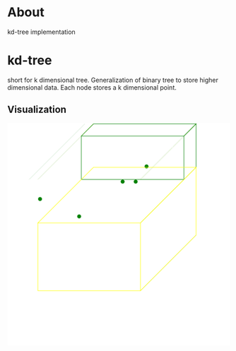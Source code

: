 # About

kd-tree implementation

# kd-tree

short for k dimensional tree. Generalization of binary tree to store higher dimensional data. Each node stores a k dimensional point.

## Visualization

![kd-tree for k =  3](out.svg)